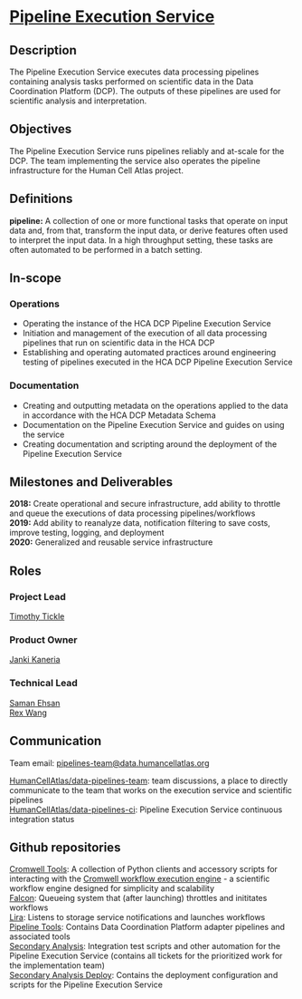 # [Pipeline Execution Service](mailto:pipelines-team@data.humancellatlas.org)

## Description

The Pipeline Execution Service executes data processing pipelines containing analysis tasks performed on scientific data in the Data Coordination Platform (DCP). The outputs of these pipelines are used for scientific analysis and interpretation.  

## Objectives

The Pipeline Execution Service runs pipelines reliably and at-scale for the DCP. The team implementing the service also operates the pipeline infrastructure for the Human Cell Atlas project. 

## Definitions

__pipeline:__ A collection of one or more functional tasks that operate on input data and, from that, transform the input data, or derive features often used to interpret the input data. In a high throughput setting, these tasks are often automated to be performed in a batch setting.

## In-scope

### Operations

* Operating the instance of the HCA DCP Pipeline Execution Service  
* Initiation and management of the execution of all data processing pipelines that run on scientific data in the HCA DCP  
* Establishing and operating automated practices around engineering testing of pipelines executed in the HCA DCP Pipeline Execution Service 

### Documentation

* Creating and outputting metadata on the operations applied to the data in accordance with the HCA DCP Metadata Schema  
* Documentation on the Pipeline Execution Service and guides on using the service  
* Creating documentation and scripting around the deployment of the Pipeline Execution Service

## Milestones and Deliverables

__2018:__ Create operational and secure infrastructure, add ability to throttle and queue the executions of data processing pipelines/workflows  
__2019:__ Add ability to reanalyze data, notification filtering to save costs, improve testing, logging, and deployment  
__2020:__ Generalized and reusable service infrastructure  

## Roles

### Project Lead

[Timothy Tickle](mailto:ttickle@broadinstitute.org)  

### Product Owner

[Janki Kaneria](mailto:jkaneria@broadinstitute.org)  

### Technical Lead

[Saman Ehsan](mailto:sehsan@broadinstitute.org)  
[Rex Wang](mailto:chengche@broadinstitute.org)  

## Communication

Team email: pipelines-team@data.humancellatlas.org 
 
[HumanCellAtlas/data-pipelines-team](https://humancellatlas.slack.com/messages/data-pipelines-team): team discussions, a place to directly communicate to the team that works on the execution service and scientific pipelines  
[HumanCellAtlas/data-pipelines-ci](https://humancellatlas.slack.com/messages/data-pipelines-ci): Pipeline Execution Service continuous integration status  

## Github repositories

[Cromwell Tools](https://github.com/broadinstitute/cromwell-tools): A collection of Python clients and accessory scripts for interacting with the [Cromwell workflow execution engine](https://github.com/broadinstitute/cromwell) - a scientific workflow engine designed for simplicity and scalability  
[Falcon](https://github.com/HumanCellAtlas/falcon): Queueing system that (after launching) throttles and inititates workflows  
[Lira](https://github.com/HumanCellAtlas/lira): Listens to storage service notifications and launches workflows  
[Pipeline Tools](https://github.com/HumanCellAtlas/pipeline-tools): Contains Data Coordination Platform adapter pipelines and associated tools  
[Secondary Analysis](https://github.com/HumanCellAtlas/secondary-analysis): Integration test scripts and other automation for the Pipeline Execution Service (contains all tickets for the prioritized work for the implementation team)  
[Secondary Analysis Deploy](https://github.com/HumanCellAtlas/secondary-analysis-deploy): Contains the deployment configuration and scripts for the Pipeline Execution Service 
